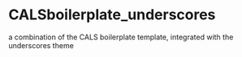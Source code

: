CALSboilerplate_underscores
===========================

a combination of the CALS boilerplate template, integrated with the underscores theme
